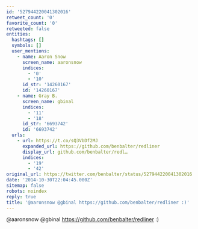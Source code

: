 ```yaml
---
id: '527944220041302016'
retweet_count: '0'
favorite_count: '0'
retweeted: false
entities:
  hashtags: []
  symbols: []
  user_mentions:
    - name: Aaron Snow
      screen_name: aaronsnow
      indices:
        - '0'
        - '10'
      id_str: '14260167'
      id: '14260167'
    - name: Gray B.
      screen_name: gbinal
      indices:
        - '11'
        - '18'
      id_str: '6693742'
      id: '6693742'
  urls:
    - url: https://t.co/sQ3VbDf2MJ
      expanded_url: https://github.com/benbalter/redliner
      display_url: github.com/benbalter/redl…
      indices:
        - '19'
        - '42'
original_url: https://twitter.com/benbalter/status/527944220041302016
date: '2014-10-30T22:04:45.000Z'
sitemap: false
robots: noindex
reply: true
title: '@aaronsnow @gbinal https://github.com/benbalter/redliner :)'
---
```


@aaronsnow @gbinal https://github.com/benbalter/redliner :)